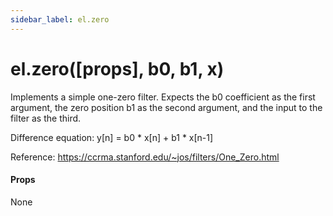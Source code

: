 ```yaml
---
sidebar_label: el.zero
---
```


# el.zero([props], b0, b1, x)

Implements a simple one-zero filter. Expects the b0 coefficient as the first
argument, the zero position b1 as the second argument, and the input to the filter as the third.

Difference equation: y[n] = b0 * x[n] + b1 * x[n-1]

Reference: https://ccrma.stanford.edu/~jos/filters/One_Zero.html

#### Props

None

